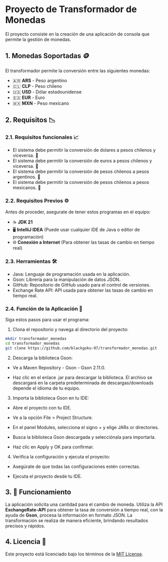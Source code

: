 # **Proyecto de Transformador de Monedas**

El proyecto consiste en la creación de una aplicación de consola que permite la gestión de monedas.

## 1. **Monedas Soportadas** 🪙

El transformador permite la conversión entre las siguientes monedas:

- 🇦🇷 **ARS** - Peso argentino
- 🇨🇱 **CLP** - Peso chileno
- 🇺🇸 **USD** - Dólar estadounidense
- 🇪🇸 **EUR** - Euro
- 🇲🇽 **MXN** - Peso mexicano

## 2. **Requisitos** 📉

### 2.1. **Requisitos funcionales** 📈 	

* El sistema debe permitir la conversión de dolares a pesos chilenos y viceversa. 💱
* El sistema debe permitir la conversión de euros a pesos chilenos y viceversa. 💱
* El sistema debe permitir la conversión de pesos chilenos a pesos argentinos. 💱
* El sistema debe permitir la conversión de pesos chilenos a pesos mexicanos. 💱

### 2.2. **Requisitos Previos** ⚙️

Antes de proceder, asegurate de tener estos programas en el equipo:

* ☕ **JDK 21**
* 🖥️ **IntelliJ IDEA** (Puede usar cualquier IDE de Java o editor de programación)
* 🌐 **Conexión a Internet** (Para obtener las tasas de cambio en tiempo real)

### 2.3. **Herramientas** 🛠️

* Java: Lenguaje de programación usada en la aplicación.
* Gson: Librería para la manipulación de datos JSON.
* GitHub: Repositorio de GitHub usado para el control de versiones.
* Exchange Rate API: API usada para obtener las tasas de cambio en tiempo real.

### 2.4. **Función de la Aplicación** 🚀

Siga estos pasos para usar el programa:

1. Clona el repositorio y navega al directorio del proyecto:

  ```bash
  mkdir transformador_monedas
  cd transformador_monedas
  git clone https://github.com/blackgoku-97/transformador_monedas.git 
   ```

2. Descarga la biblioteca Gson:

* Ve a Maven Repository - Gson - Gson 2.11.0.

* Haz clic en el enlace .jar para descargar la biblioteca. El archivo se descargará en la carpeta predeterminada de descargas/downloads depende el idioma de tu equipo.

3. Importa la biblioteca Gson en tu IDE:

* Abre el proyecto con tu IDE.

* Ve a la opción File > Project Structure.

* En el panel Modules, selecciona el signo + y elige JARs or directories.

* Busca la biblioteca Gson descargada y selecciónala para importarla.

* Haz clic en Apply y OK para confirmar.

4. Verifica la configuración y ejecuta el proyecto:

* Asegúrate de que todas las configuraciones estén correctas.

* Ejecuta el proyecto desde tu IDE.

## 3. 🔄 **Funcionamiento**

La aplicación solicita una cantidad para el cambio de moneda. Utiliza la API **ExchangeRate-API** para obtener la tasa de conversión a tiempo real, con la ayuda de **Gson**, procesa la información en formato JSON. La transformación se realiza de manera eficiente, brindando resultados precisos y rápidos.

## 4. **Licencia** 📝

Este proyecto está licenciado bajo los términos de la [MIT License](LICENSE).
